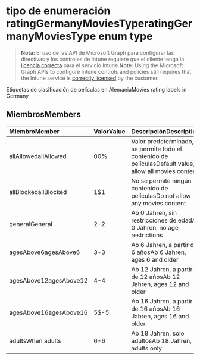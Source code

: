 # <a name="ratinggermanymoviestype-enum-type"></a><span data-ttu-id="95624-101">tipo de enumeración ratingGermanyMoviesType</span><span class="sxs-lookup"><span data-stu-id="95624-101">ratingGermanyMoviesType enum type</span></span>

> <span data-ttu-id="95624-102">**Nota:** El uso de las API de Microsoft Graph para configurar las directivas y los controles de Intune requiere que el cliente tenga la [licencia correcta](https://go.microsoft.com/fwlink/?linkid=839381) para el servicio Intune.</span><span class="sxs-lookup"><span data-stu-id="95624-102">**Note:** Using the Microsoft Graph APIs to configure Intune controls and policies still requires that the Intune service is [correctly licensed](https://go.microsoft.com/fwlink/?linkid=839381) by the customer.</span></span>

<span data-ttu-id="95624-103">Etiquetas de clasificación de películas en Alemania</span><span class="sxs-lookup"><span data-stu-id="95624-103">Movies rating labels in Germany</span></span>
## <a name="members"></a><span data-ttu-id="95624-104">Miembros</span><span class="sxs-lookup"><span data-stu-id="95624-104">Members</span></span>
|<span data-ttu-id="95624-105">Miembro</span><span class="sxs-lookup"><span data-stu-id="95624-105">Member</span></span>|<span data-ttu-id="95624-106">Valor</span><span class="sxs-lookup"><span data-stu-id="95624-106">Value</span></span>|<span data-ttu-id="95624-107">Descripción</span><span class="sxs-lookup"><span data-stu-id="95624-107">Description</span></span>|
|:---|:---|:---|
|<span data-ttu-id="95624-108">allAllowed</span><span class="sxs-lookup"><span data-stu-id="95624-108">allAllowed</span></span>|<span data-ttu-id="95624-109">0</span><span class="sxs-lookup"><span data-stu-id="95624-109">0%</span></span>|<span data-ttu-id="95624-110">Valor predeterminado, se permite todo el contenido de películas</span><span class="sxs-lookup"><span data-stu-id="95624-110">Default value, allow all movies content</span></span>|
|<span data-ttu-id="95624-111">allBlocked</span><span class="sxs-lookup"><span data-stu-id="95624-111">allBlocked</span></span>|<span data-ttu-id="95624-112">1</span><span class="sxs-lookup"><span data-stu-id="95624-112">$1</span></span>|<span data-ttu-id="95624-113">No se permite ningún contenido de películas</span><span class="sxs-lookup"><span data-stu-id="95624-113">Do not allow any movies content</span></span>|
|<span data-ttu-id="95624-114">general</span><span class="sxs-lookup"><span data-stu-id="95624-114">General</span></span>|<span data-ttu-id="95624-115">2</span><span class="sxs-lookup"><span data-stu-id="95624-115">-2</span></span>|<span data-ttu-id="95624-116">Ab 0 Jahren, sin restricciones de edad</span><span class="sxs-lookup"><span data-stu-id="95624-116">Ab 0 Jahren, no age restrictions</span></span>|
|<span data-ttu-id="95624-117">agesAbove6</span><span class="sxs-lookup"><span data-stu-id="95624-117">agesAbove6</span></span>|<span data-ttu-id="95624-118">3</span><span class="sxs-lookup"><span data-stu-id="95624-118">-3</span></span>|<span data-ttu-id="95624-119">Ab 6 Jahren, a partir de 6 años</span><span class="sxs-lookup"><span data-stu-id="95624-119">Ab 6 Jahren, ages 6 and older</span></span>|
|<span data-ttu-id="95624-120">agesAbove12</span><span class="sxs-lookup"><span data-stu-id="95624-120">agesAbove12</span></span>|<span data-ttu-id="95624-121">4</span><span class="sxs-lookup"><span data-stu-id="95624-121">-4</span></span>|<span data-ttu-id="95624-122">Ab 12 Jahren, a partir de 12 años</span><span class="sxs-lookup"><span data-stu-id="95624-122">Ab 12 Jahren, ages 12 and older</span></span>|
|<span data-ttu-id="95624-123">agesAbove16</span><span class="sxs-lookup"><span data-stu-id="95624-123">agesAbove16</span></span>|<span data-ttu-id="95624-124">5</span><span class="sxs-lookup"><span data-stu-id="95624-124">$-5</span></span>|<span data-ttu-id="95624-125">Ab 16 Jahren, a partir de 16 años</span><span class="sxs-lookup"><span data-stu-id="95624-125">Ab 16 Jahren, ages 16 and older</span></span>|
|<span data-ttu-id="95624-126">adults</span><span class="sxs-lookup"><span data-stu-id="95624-126">When adults</span></span>|<span data-ttu-id="95624-127">6</span><span class="sxs-lookup"><span data-stu-id="95624-127">-6</span></span>|<span data-ttu-id="95624-128">Ab 18 Jahren, solo adultos</span><span class="sxs-lookup"><span data-stu-id="95624-128">Ab 18 Jahren, adults only</span></span>|



